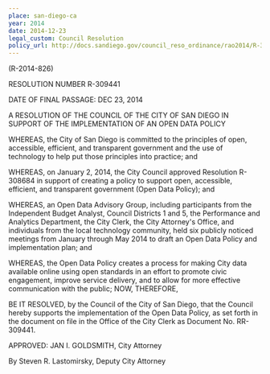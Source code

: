 ```yaml
---
place: san-diego-ca
year: 2014
date: 2014-12-23
legal_custom: Council Resolution
policy_url: http://docs.sandiego.gov/council_reso_ordinance/rao2014/R-309441.pdf
---
```


(R-2014-826)

RESOLUTION NUMBER R-309441

DATE OF FINAL PASSAGE: DEC 23, 2014

A RESOLUTION OF THE COUNCIL OF THE CITY OF SAN DIEGO IN SUPPORT OF THE IMPLEMENTATION OF AN OPEN DATA POLICY

WHEREAS, the City of San Diego is committed to the principles of open, accessible,
efficient, and transparent government and the use of technology to help put those principles
into practice; and

WHEREAS, on January 2, 2014, the City Council approved Resolution R-308684 in
support of creating a policy to support open, accessible, efficient, and transparent government
(Open Data Policy); and

WHEREAS, an Open Data Advisory Group, including participants from the Independent
Budget Analyst, Council Districts 1 and 5, the Performance and Analytics Department, the City
Clerk, the City Attorney's Office, and individuals from the local technology community, held six
publicly noticed meetings from January through May 2014 to draft an Open Data Policy and
implementation plan; and

WHEREAS, the Open Data Policy creates a process for making City data available
online using open standards in an effort to promote civic engagement, improve service delivery,
and to allow for more effective communication with the public; NOW, THEREFORE,

BE IT RESOLVED, by the Council of the City of San Diego, that the Council hereby
supports the implementation of the Open Data Policy, as set forth in the document on file in the
Office of the City Clerk as Document No. RR-309441.

APPROVED: JAN I. GOLDSMITH, City Attorney

By Steven R. Lastomirsky, Deputy City Attorney
